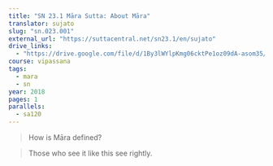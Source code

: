 ```yaml
---
title: "SN 23.1 Māra Sutta: About Māra"
translator: sujato
slug: "sn.023.001"
external_url: "https://suttacentral.net/sn23.1/en/sujato"
drive_links:
  - "https://drive.google.com/file/d/1By3lWYlpKmg06cktPe1oz09dA-asom35/view?usp=drivesdk"
course: vipassana
tags:
  - mara
  - sn
year: 2018
pages: 1
parallels:
  - sa120
---
```


> How is Māra defined?

> Those who see it like this see rightly.

